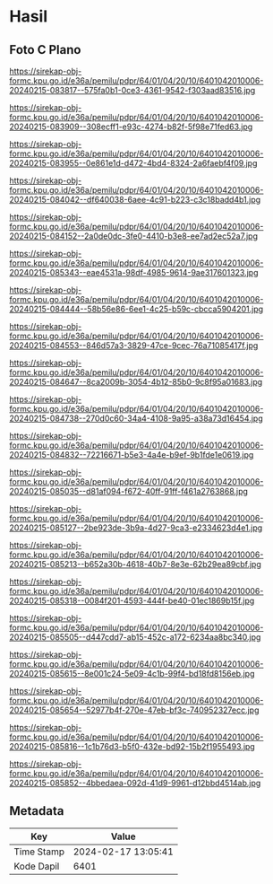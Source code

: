 # Hasil

## Foto C Plano

https://sirekap-obj-formc.kpu.go.id/e36a/pemilu/pdpr/64/01/04/20/10/6401042010006-20240215-083817--575fa0b1-0ce3-4361-9542-f303aad83516.jpg

https://sirekap-obj-formc.kpu.go.id/e36a/pemilu/pdpr/64/01/04/20/10/6401042010006-20240215-083909--308ecff1-e93c-4274-b82f-5f98e71fed63.jpg

https://sirekap-obj-formc.kpu.go.id/e36a/pemilu/pdpr/64/01/04/20/10/6401042010006-20240215-083955--0e861e1d-d472-4bd4-8324-2a6faebf4f09.jpg

https://sirekap-obj-formc.kpu.go.id/e36a/pemilu/pdpr/64/01/04/20/10/6401042010006-20240215-084042--df640038-6aee-4c91-b223-c3c18badd4b1.jpg

https://sirekap-obj-formc.kpu.go.id/e36a/pemilu/pdpr/64/01/04/20/10/6401042010006-20240215-084152--2a0de0dc-3fe0-4410-b3e8-ee7ad2ec52a7.jpg

https://sirekap-obj-formc.kpu.go.id/e36a/pemilu/pdpr/64/01/04/20/10/6401042010006-20240215-085343--eae4531a-98df-4985-9614-9ae317601323.jpg

https://sirekap-obj-formc.kpu.go.id/e36a/pemilu/pdpr/64/01/04/20/10/6401042010006-20240215-084444--58b56e86-6ee1-4c25-b59c-cbcca5904201.jpg

https://sirekap-obj-formc.kpu.go.id/e36a/pemilu/pdpr/64/01/04/20/10/6401042010006-20240215-084553--846d57a3-3829-47ce-9cec-76a71085417f.jpg

https://sirekap-obj-formc.kpu.go.id/e36a/pemilu/pdpr/64/01/04/20/10/6401042010006-20240215-084647--8ca2009b-3054-4b12-85b0-9c8f95a01683.jpg

https://sirekap-obj-formc.kpu.go.id/e36a/pemilu/pdpr/64/01/04/20/10/6401042010006-20240215-084738--270d0c60-34a4-4108-9a95-a38a73d16454.jpg

https://sirekap-obj-formc.kpu.go.id/e36a/pemilu/pdpr/64/01/04/20/10/6401042010006-20240215-084832--72216671-b5e3-4a4e-b9ef-9b1fde1e0619.jpg

https://sirekap-obj-formc.kpu.go.id/e36a/pemilu/pdpr/64/01/04/20/10/6401042010006-20240215-085035--d81af094-f672-40ff-91ff-f461a2763868.jpg

https://sirekap-obj-formc.kpu.go.id/e36a/pemilu/pdpr/64/01/04/20/10/6401042010006-20240215-085127--2be923de-3b9a-4d27-9ca3-e2334623d4e1.jpg

https://sirekap-obj-formc.kpu.go.id/e36a/pemilu/pdpr/64/01/04/20/10/6401042010006-20240215-085213--b652a30b-4618-40b7-8e3e-62b29ea89cbf.jpg

https://sirekap-obj-formc.kpu.go.id/e36a/pemilu/pdpr/64/01/04/20/10/6401042010006-20240215-085318--0084f201-4593-444f-be40-01ec1869b15f.jpg

https://sirekap-obj-formc.kpu.go.id/e36a/pemilu/pdpr/64/01/04/20/10/6401042010006-20240215-085505--d447cdd7-ab15-452c-a172-6234aa8bc340.jpg

https://sirekap-obj-formc.kpu.go.id/e36a/pemilu/pdpr/64/01/04/20/10/6401042010006-20240215-085615--8e001c24-5e09-4c1b-99f4-bd18fd8156eb.jpg

https://sirekap-obj-formc.kpu.go.id/e36a/pemilu/pdpr/64/01/04/20/10/6401042010006-20240215-085654--52977b4f-270e-47eb-bf3c-740952327ecc.jpg

https://sirekap-obj-formc.kpu.go.id/e36a/pemilu/pdpr/64/01/04/20/10/6401042010006-20240215-085816--1c1b76d3-b5f0-432e-bd92-15b2f1955493.jpg

https://sirekap-obj-formc.kpu.go.id/e36a/pemilu/pdpr/64/01/04/20/10/6401042010006-20240215-085852--4bbedaea-092d-41d9-9961-d12bbd4514ab.jpg


## Metadata

| Key        | Value               |
| ---------- | ------------------- |
| Time Stamp | 2024-02-17 13:05:41 |
| Kode Dapil | 6401                |



